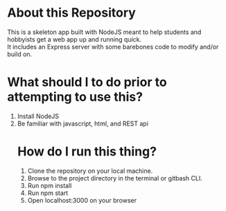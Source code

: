 <h1>About this Repository</h1>
This is a skeleton app built with NodeJS meant to help students and hobbyists get a web app up and running quick.
<br />
It includes an Express server with some barebones code to modify and/or build on.


<h1>What should I to do prior to attempting to use this?</h1>
<ol>
<li>Install NodeJS</li>
<li>Be familiar with javascript, html, and REST api</li>

<h1>How do I run this thing?</h1>
<ol>
    <li>Clone the repository on your local machine.</li>
    <li>Browse to the project directory in the terminal or gitbash CLI.</li>
    <li>Run npm install</li>
    <li>Run npm start</li>
    <li>Open localhost:3000 on your browser</li>
</ol>
